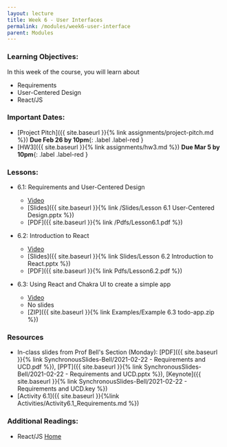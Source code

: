 ```yaml
---
layout: lecture
title: Week 6 - User Interfaces
permalink: /modules/week6-user-interface
parent: Modules
---
```

### Learning Objectives:

In this week of the course, you will learn about
* Requirements
* User-Centered Design
* React/JS


### Important Dates:
* [Project Pitch]({{ site.baseurl }}{% link assignments/project-pitch.md %}) **Due Feb 26 by 10pm**{: .label .label-red }
* [HW3]({{ site.baseurl }}{% link assignments/hw3.md %}) **Due Mar 5 by 10pm**{: .label .label-red }



### Lessons:
* 6.1: Requirements and User-Centered Design

    * [Video](https://northeastern.instructure.com/courses/60188/pages/lesson-6-dot-1-requirements-and-user-centered-design-video?module_item_id=5532594)
    * [Slides]({{ site.baseurl }}{% link /Slides/Lesson 6.1 User-Centered Design.pptx %}) 
    * [PDF]({{ site.baseurl }}{% link /Pdfs/Lesson6.1.pdf %})

* 6.2: Introduction to React

    * [Video](https://northeastern.instructure.com/courses/60188/pages/lesson-6-dot-2-introduction-to-react-video?module_item_id=5532595)
    * [Slides]({{ site.baseurl }}{% link Slides/Lesson 6.2 Introduction to React.pptx %}) 
    * [PDF]({{ site.baseurl }}{% link Pdfs/Lesson6.2.pdf %})
    
* 6.3: Using React and Chakra UI to create a simple app

    * [Video](https://northeastern.instructure.com/courses/60188/pages/lesson-6-dot-3-using-react-and-chakra-ui-to-create-a-simple-app?module_item_id=5532596)
    * No slides
    * [ZIP]({{ site.baseurl }}{% link Examples/Example 6.3 todo-app.zip %})
    
### Resources
* In-class slides from Prof Bell's Section (Monday): [PDF]({{ site.baseurl }}{% link SynchronousSlides-Bell/2021-02-22 - Requirements and UCD.pdf %}), [PPT]({{ site.baseurl }}{% link SynchronousSlides-Bell/2021-02-22 - Requirements and UCD.pptx %}), [Keynote]({{ site.baseurl }}{% link SynchronousSlides-Bell/2021-02-22 - Requirements and UCD.key %})
* [Activity 6.1]({{ site.baseurl }}{%link Activities/Activity6.1_Requirements.md %})


### Additional Readings:
* React/JS [Home](https://reactjs.org/)
